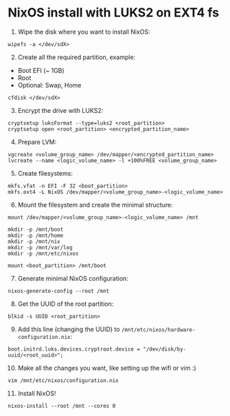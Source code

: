 # NixOS install with LUKS2 on EXT4 fs

1. Wipe the disk where you want to install NixOS:

```
wipefs -a </dev/sdX>
```

2. Create all the required partition, example:

- Boot EFI (~ 1GB)
- Root
- Optional: Swap, Home

```
cfdisk </dev/sdX>
```

3. Encrypt the drive with LUKS2:

```
cryptsetup luksFormat --type=luks2 <root_partition>
cryptsetup open <root_partition> <encrypted_partition_name>
```

4. Prepare LVM:

```
vgcreate <volume_group_name> /dev/mapper/<encrypted_partition_name>
lvcreate --name <logic_volume_name> -l +100%FREE <volume_group_name>
```

5. Create filesystems:

```
mkfs.vfat -n EFI -F 32 <boot_partition>
mkfs.ext4 -L NixOS /dev/mapper/<volume_group_name>-<logic_volume_name>
```

6. Mount the filesystem and create the minimal structure:

```
mount /dev/mapper/<volume_group_name>-<logic_volume_name> /mnt

mkdir -p /mnt/boot
mkdir -p /mnt/home
mkdir -p /mnt/nix
mkdir -p /mnt/var/log
mkdir -p /mnt/etc/nixos

mount <boot_partition> /mnt/boot
```

7. Generate minimal NixOS configuration:

```
nixos-generate-config --root /mnt
```

8. Get the UUID of the root partition:

```
blkid -s UUID <root_partition>
```

9. Add this line (changing the UUID) to `/mnt/etc/nixos/hardware-configuration.nix`:

```
boot.initrd.luks.devices.cryptroot.device = "/dev/disk/by-uuid/<root_uuid>";
```

10. Make all the changes you want, like setting up the wifi or vim :)

```
vim /mnt/etc/nixos/configuration.nix
```

11. Install NixOS!

```
nixos-install --root /mnt --cores 0
```
